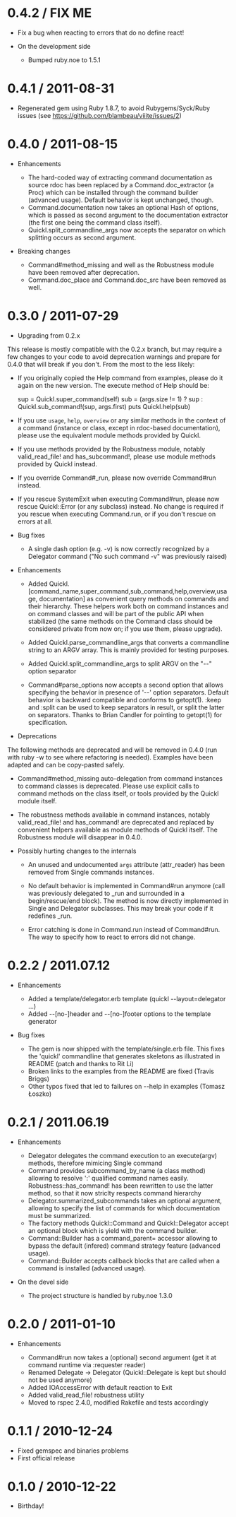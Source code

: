 # 0.4.2 / FIX ME

* Fix a bug when reacting to errors that do no define react!

* On the development side

  * Bumped ruby.noe to 1.5.1

# 0.4.1 / 2011-08-31

* Regenerated gem using Ruby 1.8.7, to avoid Rubygems/Syck/Ruby issues (see
  https://github.com/blambeau/viiite/issues/2)

# 0.4.0 / 2011-08-15

* Enhancements

  * The hard-coded way of extracting command documentation as source rdoc has
    been replaced by a Command.doc_extractor (a Proc) which can be installed 
    through the command builder (advanced usage). Default behavior is kept 
    unchanged, though.
  * Command.documentation now takes an optional Hash of options, which is passed 
    as second argument to the documentation extractor (the first one being the 
    command class itself).
  * Quickl.split_commandline_args now accepts the separator on which splitting
    occurs as second argument.

* Breaking changes

  * Command#method_missing and well as the Robustness module have been removed
    after deprecation.
  * Command.doc_place and Command.doc_src have been removed as well.

# 0.3.0 / 2011-07-29

* Upgrading from 0.2.x

This release is mostly compatible with the 0.2.x branch, but may require a few 
changes to your code to avoid deprecation warnings and prepare for 0.4.0 that 
will break if you don't. From the most to the less likely:

  * If you originally copied the Help command from examples, please do it again
    on the new version. The execute method of Help should be:

      sup = Quickl.super_command(self)
      sub = (args.size != 1) ? sup : Quickl.sub_command!(sup, args.first)
      puts Quickl.help(sub)

  * If you use `usage`, `help`, `overview` or any similar methods in the context
    of a command (instance or class, except in rdoc-based documentation), please
    use the equivalent module methods provided by Quickl.

  * If you use methods provided by the Robustness module, notably valid_read_file!
    and has_subcommand!, please use module methods provided by Quickl instead.

  * If you override Command#_run, please now override Command#run instead.

  * If you rescue SystemExit when executing Command#run, please now rescue 
    Quickl::Error (or any subclass) instead. No change is required if you rescue
    when executing Command.run, or if you don't rescue on errors at all.

* Bug fixes

  * A single dash option (e.g. -v) is now correctly recognized by a Delegator
    command ("No such command -v" was previously raised) 

* Enhancements

  * Added Quickl.[command_name,super_command,sub_command,help,overview,usage,
    documentation] as convenient query methods on commands and their hierarchy. 
    These helpers work both on command instances and on command classes and will 
    be part of the public API when stabilized (the same methods on the Command 
    class should be considered private from now on; if you use them, please 
    upgrade).

  * Added Quickl.parse_commandline_args that converts a commandline string to
    an ARGV array. This is mainly provided for testing purposes.

  * Added Quickl.split_commandline_args to split ARGV on the "--" option 
    separator

  * Command#parse_options now accepts a second option that allows specifying
    the behavior in presence of '--' option separators. Default behavior is
    backward compatible and conforms to getopt(1). :keep and :split can be used
    to keep separators in result, or split the latter on separators. Thanks to
    Brian Candler for pointing to getopt(1) for specification.

* Deprecations 

The following methods are deprecated and will be removed in 0.4.0 (run with 
ruby -w to see where refactoring is needed). Examples have been adapted and can 
be copy-pasted safely.

  * Command#method_missing auto-delegation from command instances to command 
    classes is deprecated. Please use explicit calls to command methods on the 
    class itself, or tools provided by the Quickl module itself.

  * The robustness methods available in command instances, notably valid_read_file! 
    and has_command! are deprecated and replaced by convenient helpers available 
    as module methods of Quickl itself. The Robustness module will disappear in
    0.4.0.

* Possibly hurting changes to the internals

  * An unused and undocumented `args` attribute (attr_reader) has been removed 
    from Single commands instances.  

  * No default behavior is implemented in Command#run anymore (call was 
    previously delegated to _run and surrounded in a begin/rescue/end block). 
    The method is now directly implemented in Single and Delegator subclasses. 
    This may break your code if it redefines _run.
    
  * Error catching is done in Command.run instead of Command#run. The way to 
    specify how to react to errors did not change.  

# 0.2.2 / 2011.07.12

* Enhancements

  * Added a template/delegator.erb template (quickl --layout=delegator ...)
  * Added --[no-]header and --[no-]footer options to the template generator

* Bug fixes

  * The gem is now shipped with the template/single.erb file. This fixes the 
    'quickl' commandline that generates skeletons as illustrated in README 
    (patch and thanks to Rit Li)
  * Broken links to the examples from the README are fixed (Travis Briggs)
  * Other typos fixed that led to failures on --help in examples (Tomasz Łoszko)

# 0.2.1 / 2011.06.19

* Enhancements

  * Delegator delegates the command execution to an execute(argv) methods,
    therefore mimicing Single command
  * Command provides subcommand_by_name (a class method) allowing to resolve 
    ':' qualified command names easily. Robustness::has_command! has been
    rewritten to use the latter method, so that it now striclty respects command
    hierarchy  
  * Delegator.summarized_subcommands takes an optional argument, allowing
    to specify the list of commands for which documentation must be summarized. 
  * The factory methods Quickl::Command and Quickl::Delegator accept an optional 
    block which is yield with the command builder.
  * Command::Builder has a command_parent= accessor allowing to bypass the default 
    (infered) command strategy feature (advanced usage).
  * Command::Builder accepts callback blocks that are called when a command is 
    installed (advanced usage).

* On the devel side

  * The project structure is handled by ruby.noe 1.3.0

# 0.2.0 / 2011-01-10

* Enhancements

  * Command#run now takes a (optional) second argument (get it at command runtime via :requester reader)
  * Renamed Delegate -> Delegator (Quickl::Delegate is kept but should not be used anymore)
  * Added IOAccessError with default reaction to Exit
  * Added valid_read_file! robustness utility
  * Moved to rspec 2.4.0, modified Rakefile and tests accordingly  

# 0.1.1 / 2010-12-24

* Fixed gemspec and binaries problems
* First official release

# 0.1.0 / 2010-12-22

* Birthday!

